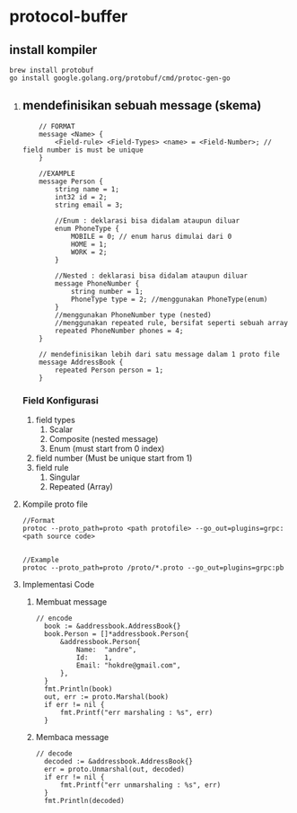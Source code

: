 # protocol-buffer

## install kompiler
```
brew install protobuf
go install google.golang.org/protobuf/cmd/protoc-gen-go
```

1. ## mendefinisikan sebuah message (skema)
    ```
        // FORMAT 
        message <Name> {
            <Field-rule> <Field-Types> <name> = <Field-Number>; // field number is must be unique
        }

        //EXAMPLE
        message Person {
            string name = 1;
            int32 id = 2;
            string email = 3;
            
            //Enum : deklarasi bisa didalam ataupun diluar
            enum PhoneType {
                MOBILE = 0; // enum harus dimulai dari 0
                HOME = 1;
                WORK = 2;
            }
            
            //Nested : deklarasi bisa didalam ataupun diluar
            message PhoneNumber {
                string number = 1;
                PhoneType type = 2; //menggunakan PhoneType(enum)
            }
            //menggunakan PhoneNumber type (nested)
            //menggunakan repeated rule, bersifat seperti sebuah array
            repeated PhoneNumber phones = 4;
        }

        // mendefinisikan lebih dari satu message dalam 1 proto file
        message AddressBook {
            repeated Person person = 1;
        }
    ``` 
    ### Field Konfigurasi
   1. field types
      1. Scalar 
      2. Composite (nested message)
      3. Enum (must start from 0 index)
   2. field number (Must be unique start from 1)
   3. field rule
      1. Singular
      2. Repeated (Array)
   
2. Kompile proto file
   ```
   //Format 
   protoc --proto_path=proto <path protofile> --go_out=plugins=grpc:<path source code>
  

   //Example
   protoc --proto_path=proto /proto/*.proto --go_out=plugins=grpc:pb
   ```

3. Implementasi Code
   1. Membuat message
      ```
      // encode
        book := &addressbook.AddressBook{}
        book.Person = []*addressbook.Person{
            &addressbook.Person{
                Name:  "andre",
                Id:    1,
                Email: "hokdre@gmail.com",
            },
        }
        fmt.Println(book)
        out, err := proto.Marshal(book)
        if err != nil {
            fmt.Printf("err marshaling : %s", err)
        }
      ``` 
   2. Membaca message
      ```
      // decode
        decoded := &addressbook.AddressBook{}
        err = proto.Unmarshal(out, decoded)
        if err != nil {
            fmt.Printf("err unmarshaling : %s", err)
        }
        fmt.Println(decoded)
      ``` 
